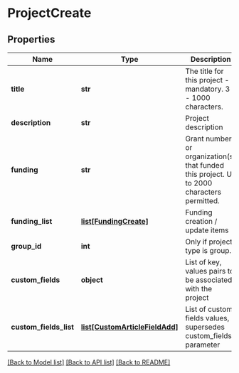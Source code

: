 # ProjectCreate

## Properties
Name | Type | Description | Notes
------------ | ------------- | ------------- | -------------
**title** | **str** | The title for this project - mandatory. 3 - 1000 characters. | 
**description** | **str** | Project description | [optional] 
**funding** | **str** | Grant number or organization(s) that funded this project. Up to 2000 characters permitted. | [optional] 
**funding_list** | [**list[FundingCreate]**](FundingCreate.md) | Funding creation / update items | [optional] 
**group_id** | **int** | Only if project type is group. | [optional] 
**custom_fields** | **object** | List of key, values pairs to be associated with the project | [optional] 
**custom_fields_list** | [**list[CustomArticleFieldAdd]**](CustomArticleFieldAdd.md) | List of custom fields values, supersedes custom_fields parameter | [optional] 

[[Back to Model list]](../README.md#documentation-for-models) [[Back to API list]](../README.md#documentation-for-api-endpoints) [[Back to README]](../README.md)


